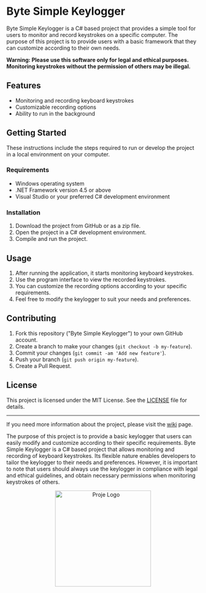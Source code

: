 # Byte Simple Keylogger



Byte Simple Keylogger is a C# based project that provides a simple tool for users to monitor and record keystrokes on a specific computer. The purpose of this project is to provide users with a basic framework that they can customize according to their own needs.

**Warning: Please use this software only for legal and ethical purposes. Monitoring keystrokes without the permission of others may be illegal.**

## Features

- Monitoring and recording keyboard keystrokes
- Customizable recording options
- Ability to run in the background

## Getting Started

These instructions include the steps required to run or develop the project in a local environment on your computer.

### Requirements

- Windows operating system
- .NET Framework version 4.5 or above
- Visual Studio or your preferred C# development environment

### Installation

1. Download the project from GitHub or as a zip file.
2. Open the project in a C# development environment.
3. Compile and run the project.

## Usage

1. After running the application, it starts monitoring keyboard keystrokes.
2. Use the program interface to view the recorded keystrokes.
3. You can customize the recording options according to your specific requirements.
4. Feel free to modify the keylogger to suit your needs and preferences.

## Contributing

1. Fork this repository ("Byte Simple Keylogger") to your own GitHub account.
2. Create a branch to make your changes (`git checkout -b my-feature`).
3. Commit your changes (`git commit -am 'Add new feature'`).
4. Push your branch (`git push origin my-feature`).
5. Create a Pull Request.

## License

This project is licensed under the MIT License. See the [LICENSE](LICENSE) file for details.

---

If you need more information about the project, please visit the [wiki](https://github.com/aliumutidiz/Byte-Simple-Keylogger/wiki) page.

The purpose of this project is to provide a basic keylogger that users can easily modify and customize according to their specific requirements. Byte Simple Keylogger is a C# based project that allows monitoring and recording of keyboard keystrokes. Its flexible nature enables developers to tailor the keylogger to their needs and preferences. However, it is important to note that users should always use the keylogger in compliance with legal and ethical guidelines, and obtain necessary permissions when monitoring keystrokes of others.

<p align="center">
  <img src="https://media.discordapp.net/attachments/768758523172749344/1123924911644213248/eflatun_cerceveli.png?width=669&height=671" alt="Proje Logo" width="250" height="250">
</p>
